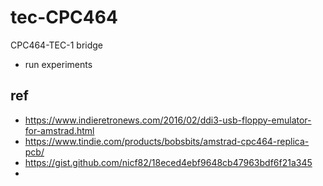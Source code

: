# tec-CPC464

CPC464-TEC-1 bridge 
- run experiments




## ref
- https://www.indieretronews.com/2016/02/ddi3-usb-floppy-emulator-for-amstrad.html
- https://www.tindie.com/products/bobsbits/amstrad-cpc464-replica-pcb/
- https://gist.github.com/nicf82/18eced4ebf9648cb47963bdf6f21a345
- 
